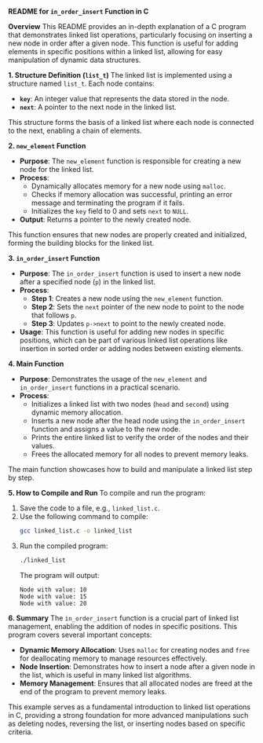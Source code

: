 **README for `in_order_insert` Function in C**

**Overview**
This README provides an in-depth explanation of a C program that demonstrates linked list operations, particularly focusing on inserting a new node in order after a given node. This function is useful for adding elements in specific positions within a linked list, allowing for easy manipulation of dynamic data structures.

**1. Structure Definition (`list_t`)**
The linked list is implemented using a structure named `list_t`. Each node contains:
- **`key`**: An integer value that represents the data stored in the node.
- **`next`**: A pointer to the next node in the linked list.

This structure forms the basis of a linked list where each node is connected to the next, enabling a chain of elements.

**2. `new_element` Function**

- **Purpose**: The `new_element` function is responsible for creating a new node for the linked list.
- **Process**:
  - Dynamically allocates memory for a new node using `malloc`.
  - Checks if memory allocation was successful, printing an error message and terminating the program if it fails.
  - Initializes the `key` field to 0 and sets `next` to `NULL`.
- **Output**: Returns a pointer to the newly created node.

This function ensures that new nodes are properly created and initialized, forming the building blocks for the linked list.

**3. `in_order_insert` Function**

- **Purpose**: The `in_order_insert` function is used to insert a new node after a specified node (`p`) in the linked list.
- **Process**:
  - **Step 1**: Creates a new node using the `new_element` function.
  - **Step 2**: Sets the `next` pointer of the new node to point to the node that follows `p`.
  - **Step 3**: Updates `p->next` to point to the newly created node.
- **Usage**: This function is useful for adding new nodes in specific positions, which can be part of various linked list operations like insertion in sorted order or adding nodes between existing elements.

**4. Main Function**

- **Purpose**: Demonstrates the usage of the `new_element` and `in_order_insert` functions in a practical scenario.
- **Process**:
  - Initializes a linked list with two nodes (`head` and `second`) using dynamic memory allocation.
  - Inserts a new node after the head node using the `in_order_insert` function and assigns a value to the new node.
  - Prints the entire linked list to verify the order of the nodes and their values.
  - Frees the allocated memory for all nodes to prevent memory leaks.

The main function showcases how to build and manipulate a linked list step by step.

**5. How to Compile and Run**
To compile and run the program:

1. Save the code to a file, e.g., `linked_list.c`.
2. Use the following command to compile:
   ```bash
   gcc linked_list.c -o linked_list
   ```
3. Run the compiled program:
   ```bash
   ./linked_list
   ```
   The program will output:
   ```
   Node with value: 10
   Node with value: 15
   Node with value: 20
   ```

**6. Summary**
The `in_order_insert` function is a crucial part of linked list management, enabling the addition of nodes in specific positions. This program covers several important concepts:

- **Dynamic Memory Allocation**: Uses `malloc` for creating nodes and `free` for deallocating memory to manage resources effectively.
- **Node Insertion**: Demonstrates how to insert a node after a given node in the list, which is useful in many linked list algorithms.
- **Memory Management**: Ensures that all allocated nodes are freed at the end of the program to prevent memory leaks.

This example serves as a fundamental introduction to linked list operations in C, providing a strong foundation for more advanced manipulations such as deleting nodes, reversing the list, or inserting nodes based on specific criteria.

